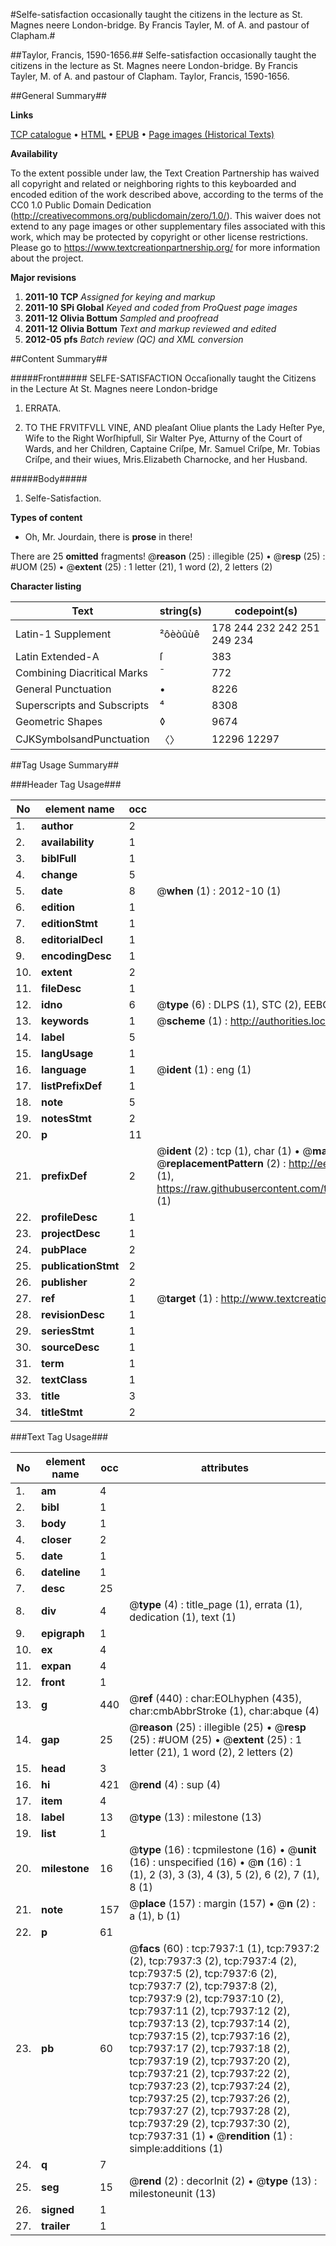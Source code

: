 #Selfe-satisfaction occasionally taught the citizens in the lecture as St. Magnes neere London-bridge. By Francis Tayler, M. of A. and pastour of Clapham.#

##Taylor, Francis, 1590-1656.##
Selfe-satisfaction occasionally taught the citizens in the lecture as St. Magnes neere London-bridge. By Francis Tayler, M. of A. and pastour of Clapham.
Taylor, Francis, 1590-1656.

##General Summary##

**Links**

[TCP catalogue](http://www.ota.ox.ac.uk/tcp/)  • 
[HTML](http://tei.it.ox.ac.uk/tcp/Texts-HTML/free/A13/A13405.html)  • 
[EPUB](http://tei.it.ox.ac.uk/tcp/Texts-EPUB/free/A13/A13405.epub) • 
[Page images (Historical Texts)](https://historicaltexts.jisc.ac.uk/eebo-99843222e)

**Availability**

To the extent possible under law, the Text Creation Partnership has waived all copyright and related or neighboring rights to this keyboarded and encoded edition of the work described above, according to the terms of the CC0 1.0 Public Domain Dedication (http://creativecommons.org/publicdomain/zero/1.0/). This waiver does not extend to any page images or other supplementary files associated with this work, which may be protected by copyright or other license restrictions. Please go to https://www.textcreationpartnership.org/ for more information about the project.

**Major revisions**

1. __2011-10__ __TCP__ *Assigned for keying and markup*
1. __2011-10__ __SPi Global__ *Keyed and coded from ProQuest page images*
1. __2011-12__ __Olivia Bottum__ *Sampled and proofread*
1. __2011-12__ __Olivia Bottum__ *Text and markup reviewed and edited*
1. __2012-05__ __pfs__ *Batch review (QC) and XML conversion*

##Content Summary##

#####Front#####
SELFE-SATISFACTION Occaſionally taught the Citizens in the Lecture At St. Magnes neere London-bridge
1. ERRATA.

1. TO THE FRVITFVLL VINE, AND pleaſant Oliue plants the Lady Heſter Pye, Wife to the Right Worſhipfull, Sir Walter Pye, Atturny of the Court of Wards, and her Children, Captaine Criſpe, Mr. Samuel Criſpe, Mr. Tobias Criſpe, and their wiues, Mris.Elizabeth Charnocke, and her Husband.

#####Body#####

1. Selfe-Satisfaction.

**Types of content**

  * Oh, Mr. Jourdain, there is **prose** in there!

There are 25 **omitted** fragments! 
 @__reason__ (25) : illegible (25)  •  @__resp__ (25) : #UOM (25)  •  @__extent__ (25) : 1 letter (21), 1 word (2), 2 letters (2)

**Character listing**


|Text|string(s)|codepoint(s)|
|---|---|---|
|Latin-1 Supplement|²ôèòûùê|178 244 232 242 251 249 234|
|Latin Extended-A|ſ|383|
|Combining             Diacritical Marks|̄|772|
|General Punctuation|•|8226|
|Superscripts             and Subscripts|⁴|8308|
|Geometric Shapes|◊|9674|
|CJKSymbolsandPunctuation|〈〉|12296 12297|

##Tag Usage Summary##

###Header Tag Usage###

|No|element name|occ|attributes|
|---|---|---|---|
|1.|__author__|2||
|2.|__availability__|1||
|3.|__biblFull__|1||
|4.|__change__|5||
|5.|__date__|8| @__when__ (1) : 2012-10 (1)|
|6.|__edition__|1||
|7.|__editionStmt__|1||
|8.|__editorialDecl__|1||
|9.|__encodingDesc__|1||
|10.|__extent__|2||
|11.|__fileDesc__|1||
|12.|__idno__|6| @__type__ (6) : DLPS (1), STC (2), EEBO-CITATION (1), PROQUEST (1), VID (1)|
|13.|__keywords__|1| @__scheme__ (1) : http://authorities.loc.gov/ (1)|
|14.|__label__|5||
|15.|__langUsage__|1||
|16.|__language__|1| @__ident__ (1) : eng (1)|
|17.|__listPrefixDef__|1||
|18.|__note__|5||
|19.|__notesStmt__|2||
|20.|__p__|11||
|21.|__prefixDef__|2| @__ident__ (2) : tcp (1), char (1)  •  @__matchPattern__ (2) : ([0-9\-]+):([0-9IVX]+) (1), (.+) (1)  •  @__replacementPattern__ (2) : http://eebo.chadwyck.com/downloadtiff?vid=$1&page=$2 (1), https://raw.githubusercontent.com/textcreationpartnership/Texts/master/tcpchars.xml#$1 (1)|
|22.|__profileDesc__|1||
|23.|__projectDesc__|1||
|24.|__pubPlace__|2||
|25.|__publicationStmt__|2||
|26.|__publisher__|2||
|27.|__ref__|1| @__target__ (1) : http://www.textcreationpartnership.org/docs/. (1)|
|28.|__revisionDesc__|1||
|29.|__seriesStmt__|1||
|30.|__sourceDesc__|1||
|31.|__term__|1||
|32.|__textClass__|1||
|33.|__title__|3||
|34.|__titleStmt__|2||


###Text Tag Usage###

|No|element name|occ|attributes|
|---|---|---|---|
|1.|__am__|4||
|2.|__bibl__|1||
|3.|__body__|1||
|4.|__closer__|2||
|5.|__date__|1||
|6.|__dateline__|1||
|7.|__desc__|25||
|8.|__div__|4| @__type__ (4) : title_page (1), errata (1), dedication (1), text (1)|
|9.|__epigraph__|1||
|10.|__ex__|4||
|11.|__expan__|4||
|12.|__front__|1||
|13.|__g__|440| @__ref__ (440) : char:EOLhyphen (435), char:cmbAbbrStroke (1), char:abque (4)|
|14.|__gap__|25| @__reason__ (25) : illegible (25)  •  @__resp__ (25) : #UOM (25)  •  @__extent__ (25) : 1 letter (21), 1 word (2), 2 letters (2)|
|15.|__head__|3||
|16.|__hi__|421| @__rend__ (4) : sup (4)|
|17.|__item__|4||
|18.|__label__|13| @__type__ (13) : milestone (13)|
|19.|__list__|1||
|20.|__milestone__|16| @__type__ (16) : tcpmilestone (16)  •  @__unit__ (16) : unspecified (16)  •  @__n__ (16) : 1 (1), 2 (3), 3 (3), 4 (3), 5 (2), 6 (2), 7 (1), 8 (1)|
|21.|__note__|157| @__place__ (157) : margin (157)  •  @__n__ (2) : a (1), b (1)|
|22.|__p__|61||
|23.|__pb__|60| @__facs__ (60) : tcp:7937:1 (1), tcp:7937:2 (2), tcp:7937:3 (2), tcp:7937:4 (2), tcp:7937:5 (2), tcp:7937:6 (2), tcp:7937:7 (2), tcp:7937:8 (2), tcp:7937:9 (2), tcp:7937:10 (2), tcp:7937:11 (2), tcp:7937:12 (2), tcp:7937:13 (2), tcp:7937:14 (2), tcp:7937:15 (2), tcp:7937:16 (2), tcp:7937:17 (2), tcp:7937:18 (2), tcp:7937:19 (2), tcp:7937:20 (2), tcp:7937:21 (2), tcp:7937:22 (2), tcp:7937:23 (2), tcp:7937:24 (2), tcp:7937:25 (2), tcp:7937:26 (2), tcp:7937:27 (2), tcp:7937:28 (2), tcp:7937:29 (2), tcp:7937:30 (2), tcp:7937:31 (1)  •  @__rendition__ (1) : simple:additions (1)|
|24.|__q__|7||
|25.|__seg__|15| @__rend__ (2) : decorInit (2)  •  @__type__ (13) : milestoneunit (13)|
|26.|__signed__|1||
|27.|__trailer__|1||
